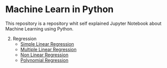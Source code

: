 # Machine Learn in Python

This repository is a repository whit self explained Jupyter Notebook about Machine Learning using Python.

2. Regression
   * [Simple Linear Regression](https://github.com/LuizClaudioSantos/machineLearningJupyterNotebooks/blob/master/linear_regression/simple_linear_regression.ipynb)
   * [Multiple Linear Regression](https://github.com/LuizClaudioSantos/machineLearningJupyterNotebooks/blob/master/linear_regression/multiple_linear_regression.ipynb)
    * [Non Linear Regression](https://github.com/LuizClaudioSantos/machineLearningJupyterNotebooks/blob/master/non_linear_regression/non_linear_regression.ipynb)
   * [Polynomial Regression](https://github.com/LuizClaudioSantos/machineLearningJupyterNotebooks/blob/master/non_linear_regression/polynomial_regression.ipynb)
     
